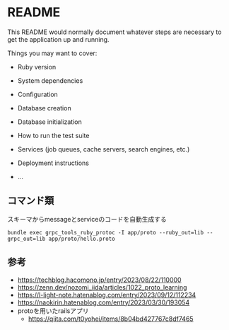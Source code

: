 # README

This README would normally document whatever steps are necessary to get the
application up and running.

Things you may want to cover:

* Ruby version

* System dependencies

* Configuration

* Database creation

* Database initialization

* How to run the test suite

* Services (job queues, cache servers, search engines, etc.)

* Deployment instructions

* ...

## コマンド類
スキーマからmessageとserviceのコードを自動生成する
```
bundle exec grpc_tools_ruby_protoc -I app/proto --ruby_out=lib --grpc_out=lib app/proto/hello.proto
```

## 参考
- https://techblog.hacomono.jp/entry/2023/08/22/110000
- https://zenn.dev/nozomi_iida/articles/1022_proto_learning
- https://l-light-note.hatenablog.com/entry/2023/09/12/112234
- https://naokirin.hatenablog.com/entry/2023/03/30/193054
- protoを用いたrailsアプリ
	- https://qiita.com/t0yohei/items/8b04bd427767c8df7465
